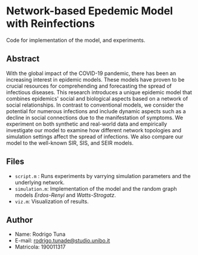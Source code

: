 # Network-based Epedemic Model with Reinfections

Code for implementation of the model, and experiments.

## Abstract
With the global impact of the COVID-19 pandemic, there has been an increasing interest in epidemic models. These models have proven to be crucial resources for comprehending and forecasting the spread of infectious diseases. This research introduces a unique epidemic model that combines epidemics' social and biological aspects based on a network of social relationships. In contrast to conventional models, we consider the potential for numerous infections and include dynamic aspects such as a decline in social connections due to the manifestation of symptoms. We experiment on both synthetic and real-world data and empirically investigate our model to examine how different network topologies and simulation settings affect the spread of infections. We also compare our model to the well-known SIR, SIS, and SEIR models.

## Files
 - `script.m` : Runs experiments by varrying simulation parameters and the underlying network.
 - `simulation.m`: Implementation of the model and the random graph models *Erdos-Renyi* and *Watts-Strogatz*.
 -  `viz.m`: Visualization of results.

## Author

- Name: Rodrigo Tuna
- E-mail: rodrigo.tunade@studio.unibo.it
- Matricola: 190011317

